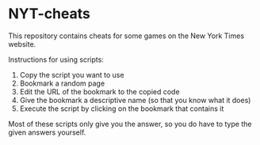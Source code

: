 # NYT-cheats
This repository contains cheats for some games on the New York Times website. 

Instructions for using scripts:

1. Copy the script you want to use
2. Bookmark a random page
3. Edit the URL of the bookmark to the copied code
4. Give the bookmark a descriptive name (so that you know what it does)
5. Execute the script by clicking on the bookmark that contains it

Most of these scripts only give you the answer, so you do have to type the given answers yourself.
